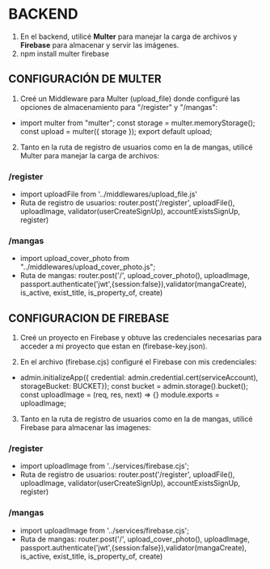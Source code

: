 # BACKEND
1. En el backend, utilicé **Multer** para manejar la carga de archivos y **Firebase** para almacenar y servir las imágenes.
2. npm install multer firebase

## CONFIGURACIÓN DE MULTER
1. Creé un Middleware para Multer (upload_file) donde configuré las opciones de almacenamiento para "/register" y "/mangas":
  * import multer from "multer";
    const storage = multer.memoryStorage();
    const upload = multer({ storage });
    export default upload;

2. Tanto en la ruta de registro de usuarios como en la de mangas, utilicé Multer para manejar la carga de archivos:
  ### /register
  * import uploadFile from '../middlewares/upload_file.js'
  * Ruta de registro de usuarios: router.post('/register', uploadFile(), uploadImage, validator(userCreateSignUp), accountExistsSignUp, register)
  ### /mangas
  * import upload_cover_photo from "../middlewares/upload_cover_photo.js";
  * Ruta de mangas: router.post('/', upload_cover_photo(), uploadImage, passport.authenticate('jwt',{session:false}),validator(mangaCreate), is_active, exist_title, is_property_of, create)

## CONFIGURACION DE FIREBASE
1. Creé un proyecto en Firebase y obtuve las credenciales necesarias para acceder a mi proyecto que estan en (firebase-key.json).

2. En el archivo (firebase.cjs) configuré el Firebase con mis credenciales:
  * admin.initializeApp({
    credential: admin.credential.cert(serviceAccount),
    storageBucket: BUCKET});
    const bucket = admin.storage().bucket();
    const uploadImage = (req, res, next) => {}
    module.exports = uploadImage;

3. Tanto en la ruta de registro de usuarios como en la de mangas, utilicé Firebase para almacenar las imagenes:
  ### /register
  * import uploadImage from '../services/firebase.cjs';
  * Ruta de registro de usuarios: router.post('/register', uploadFile(), uploadImage, validator(userCreateSignUp), accountExistsSignUp, register)
  
  ### /mangas
  * import uploadImage from '../services/firebase.cjs';
  * Ruta de mangas: router.post('/', upload_cover_photo(), uploadImage, passport.authenticate('jwt',{session:false}),validator(mangaCreate), is_active, exist_title, is_property_of, create)




